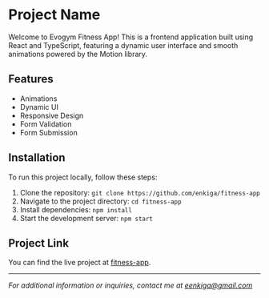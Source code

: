 # Project Name

Welcome to Evogym Fitness App! This is a frontend application built using React and TypeScript, featuring a dynamic user interface and smooth animations powered by the Motion library. 


## Features

- Animations
- Dynamic UI
- Responsive Design
- Form Validation
- Form Submission

## Installation

To run this project locally, follow these steps:

1. Clone the repository: `git clone https://github.com/enkiga/fitness-app`
2. Navigate to the project directory: `cd fitness-app`
3. Install dependencies: `npm install`
4. Start the development server: `npm start`

## Project Link

You can find the live project at [fitness-app](https://fitness-app-9fv.pages.dev/).

---

*For additional information or inquiries, contact me at eenkiga@gmail.com*
